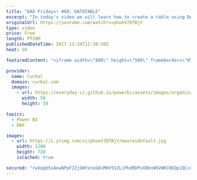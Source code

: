 ```yaml
---
title: "DAX Fridays! #60: DATATABLE"
excerpt: "In today's video we will learn how to create a table using DAX where you can specify the column name and the column data type while creating it.  To download the sample file: https://curbal.com/blog/glossary/datatable-dax  Other ways to create a data table: https://www.youtube.com/watch?v=cvzDJM0ZxE0"
originalUrl: https://youtube.com/watch?v=phoeV7QTBjY
type: video
price: Free
length: PT10M
publishedDateTime: 2017-11-24T11:38:30Z
heat: 50

featuredContent: "<iframe width=\"800\" height=\"500\" frameborder=\"0\" src=\"https://www.youtube.com/embed/phoeV7QTBjY\" allow=\"accelerometer; autoplay; encrypted-media; gyroscope; picture-in-picture\" allowfullscreen></iframe>"

provider:
  name: Curbal
  domain: curbal.com
  images:
    - url: https://everyday-cc.github.io/powerbi/assets/images/organizations/curbal.com-50x50.jpg
      width: 50
      height: 50

topics:
  - Power BI
  - DAX

images:
  - url: https://i.ytimg.com/vi/phoeV7QTBjY/maxresdefault.jpg
    width: 1280
    height: 720
    isCached: true

secured: "rwVqqb5xAowNPpF2ZjOWYxteG6sMHV5SZLiPkdRDPvXBbnW5VWRCHEQpiQCcqzg1if9aAlIsZRAXyGm/E7T24uJKWppRvFn92mQHUHOPnP6lMoqktVCaaG4GhJXYTomGR/K1hxQM/mK57SwcBJnC7gqrNy+/FWW4ADERg62u5DZ2mcFWn2VrvUWE5OllPfdatOMkWogOmLkrx1Q9/FcFUTXkrI0pnvYCWPCX2n7VsB1i9VRfmVzyN9nW0rtT4jecjxTsFG+1oDfRjYlXcH2kEXB3aMQAPt22gT4F4lZop9CWrD5yocBXeqGPb3ixxD2p1oZk9So4Wwkgn43IJgsPgyUG4UUcgymqJl8n1uGGs9BAwZWdwqeHXtBKjMmUw1Ue0SyAe2UFDArpCUD0Cn3iDjH3HJUFV6+hlllghT8qTZw=;Cik84uYe7/py9Pi2v1dOUw=="
---
```


